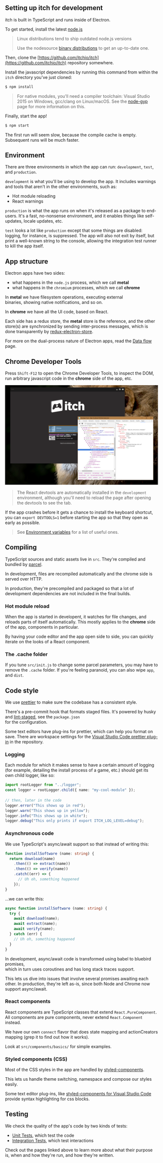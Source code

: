 ## Setting up itch for development

itch is built in TypeScript and runs inside of Electron.

To get started, install the latest [node.js](https://nodejs.org/)

> Linux distributions tend to ship outdated node.js versions
>
> Use the nodesource [binary distributions](https://github.com/nodesource/distributions/) to get an up-to-date one.

Then, clone the [https://github.com/itchio/itch](https://github.com/itchio/itch) repository somewhere.

Install the javascript dependencies by running this command from within the `itch` directory you've just cloned:

```bash
$ npm install
```

> For native modules, you'll need a compiler toolchain: Visual Studio 2015 on Windows, gcc/clang on Linux/macOS. See the [node-gyp](https://github.com/nodejs/node-gyp) page for more information on this.

Finally, start the app!

```bash
$ npm start
```

The first run will seem slow, because the compile cache is empty. Subsequent runs will be much faster.

## Environment

There are three environments in which the app can run: `development`, `test`, and `production`.

`development` is what you'll be using to develop the app. It includes warnings and tools that aren't in the other environments, such as:

* Hot module reloading  
* React warnings

`production` is what the app runs on when it's released as a package to end-users. It's a fast, no-nonsense environment, and it enables things like self-updates, locale updates, etc.

`test` looks a lot like `production` except that some things are disabled: logging, for instance, is suppressed. The app will also not exit by itself, but print a well-known string to the console, allowing the integration test runner to kill the app itself.

## App structure

Electron apps have two sides:

* what happens in the `node.js` process, which we call **metal**
* what happens in the `chromium` processes, which we call **chrome**

In **metal** we have filesystem operations, executing external  
binaries, showing native notifications, and so on.

In **chrome** we have all the UI code, based on React.

Each side has a redux store, the **metal** store is the reference, and the other store\(s\) are synchronized by sending inter-process messages, which is done transparently by [redux-electron-store](https://github.com/fasterthanlime/ftl-redux-electron-store).

For more on the dual-process nature of Electron apps, read the [Data flow](data-flow.md) page.

## Chrome Developer Tools

Press `Shift-F12` to open the Chrome Developer Tools, to inspect the DOM, run arbitrary javascript code in the **chrome** side of the app, etc.

![](/assets/react-devtools.png)

> The React devtools are automatically installed in the `development` environment, although you'll need to reload the page after opening the devtools to see the tab.

If the app crashes before it gets a chance to install the keyboard shortcut,  
you can `export DEVTOOLS=1` before starting the app so that they open as early as possible.

> See [Environment variables](/developing/environment-variables.md) for a list of useful ones.

## Compiling

TypeScript sources and static assets live in `src`. They're compiled and bundled by [parcel](https://parceljs.org/).

In development, files are recompiled automatically and the chrome side is served over HTTP.

In production, they're precompiled and packaged so that a lot of development dependencies are not included in the final builds.

### Hot module reload

When the app is started in developent, it watches for file changes, and reloads parts of itself automatically. This mostly applies to the **chrome** side of the app, components in particular.

By having your code editor and the app open side to side, you can quickly iterate on the looks of a React component.

### The .cache folder

If you tune `src/init.js` to change some parcel parameters, you may have to remove the `.cache` folder. If you're feeling paranoid, you can also wipe `app`, and `dist`.

## Code style

We use [prettier](https://www.npmjs.com/package/prettier) to make sure the codebase has a consistent style.

There's a pre-commit hook that formats staged files. It's powered by husky and [lint-staged](https://github.com/okonet/lint-staged), see the `package.json`  
for the configuration.

Some text editors have plug-ins for prettier, which can help you format on save. There are workspace settings for the [Visual Studio Code prettier plug-in](https://marketplace.visualstudio.com/items?itemName=esbenp.prettier-vscode) in the repository.

### Logging

Each module for which it makes sense to have a certain amount of logging  
\(for example, detailing the install process of a game, etc.\) should get its  
own child logger, like so:

```typescript
import rootLogger from "../logger";
const logger = rootLogger.child({ name: "my-cool-module" });

// then, later in the code
logger.error("This shows up in red");
logger.warn("This shows up in yellow");
logger.info("This shows up in white");
logger.debug("This only prints if export ITCH_LOG_LEVEL=debug");
```

### Asynchronous code

We use TypeScript's async/await support so that instead of writing this:

```typescript
function installSoftware (name: string) {
  return download(name)
    .then(() => extract(name))
    .then(() => verify(name))
    .catch((err) => {
      // Uh oh, something happened
    });
}
```

...we can write this:

```typescript
async function installSoftware (name: string) {
  try {
    await download(name);
    await extract(name);
    await verify(name);
  } catch (err) {
    // Uh oh, something happened
  }
}
```

In development, async/await code is transformed using babel to bluebird promises,  
which in turn uses coroutines and has long stack traces support.

This lets us dive into issues that involve several promises awaiting each  
other. In production, they're left as-is, since both Node and Chrome now  
support async/await.

### React components

React components are TypeScript classes that extend `React.PureComponent`. All components are pure components, never extend `React.Component` instead.

We have our own `connect` flavor that does state mapping and actionCreators mapping \(grep it to find out how it works\).

Look at `src/components/basics/` for simple examples.

### Styled components \(CSS\)

Most of the CSS styles in the app are handled by [styled-components](https://github.com/styled-components/styled-components).

This lets us handle theme switching, namespace and compose our styles easily.

Some text editor plug-ins, like [styled-components for Visual Studio Code](https://marketplace.visualstudio.com/items?itemName=jpoissonnier.vscode-styled-components) provide syntax highlighting for css blocks.

## Testing

We check the quality of the app's code by two kinds of tests:

* [Unit Tests](unit-tests.md), which test the code
* [Integration Tests](integration-tests.md), which test interactions

Check out the pages linked above to learn more about what their purpose is, when and how they're run, and how they're written.

